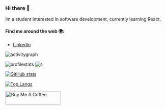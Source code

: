 ### Hi there 👋

Im a student interested in software development, currently learning React.

#### Find me around the web 🌍:
- [LinkedIn](https://www.linkedin.com/in/jonas-goldnik-4a32b326b/)

![activitygraph](https://github-readme-activity-graph.vercel.app/graph?username=GoldJns&theme=react)

![profilestats](https://github-profile-trophy.vercel.app/?username=goldjns&theme=radical)
![s](https://github-profile-summary-cards.vercel.app/api/cards/profile-details?username=GoldJns&theme=radical)

[![GitHub stats](https://github-readme-stats.vercel.app/api?username=GoldJns&theme=radical)](https://github.com/GoldJns/github-readme-stats&theme=radical)

[![Top Langs](https://github-readme-stats.vercel.app/api/top-langs/?username=GoldJns&theme=radical)](https://github.com/GoldJns/github-readme-stats&theme=radical)

<a href="https://www.buymeacoffee.com/goldjns" target="_blank"><img src="https://www.buymeacoffee.com/assets/img/custom_images/orange_img.png" alt="Buy Me A Coffee" style="height: 41px !important;width: 174px !important;box-shadow: 0px 3px 2px 0px rgba(190, 190, 190, 0.5) !important;-webkit-box-shadow: 0px 3px 2px 0px rgba(190, 190, 190, 0.5) !important;" ></a>
